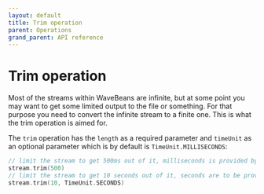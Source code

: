 ```yaml
---
layout: default
title: Trim operation
parent: Operations
grand_parent: API reference
---
```

Trim operation
=======

Most of the streams within WaveBeans are infinite, but at some point you may want to get some limited output to the file or something. For that purpose you need to convert the infinite stream to a finite one. This is what the trim operation is aimed for.

The `trim` operation has the `length` as a required parameter and `timeUnit` as an optional parameter which is by default is `TimeUnit.MILLISECONDS`:

```kotlin
// limit the stream to get 500ms out of it, milliseconds is provided by default.
stream.trim(500)
// limit the stream to get 10 seconds out of it, seconds are to be provided explicitly.
stream.trim(10, TimeUnit.SECONDS)
```